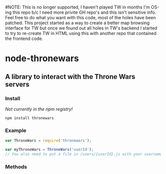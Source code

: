 #NOTE: This is no longer supported, I haven't played TW in months I'm OS-ing this repo b/c I need more privite GH repo's and this isn't sensitive info. Feel free to do what you want with this code, most of the holes have been patched. This project started as a way to create a better map browsing interface for TW but once we found out all holes in TW's backend I started to try to re-create TW in HTML using this with another repo that contained the frontend code.

# node-thronewars
## A library to interact with the Throne Wars servers


### Install

*Not currently in the npm registry!*

````
npm install thronewars
````


### Example

````js
var ThroneWars = require('thronewars');

var myThroneWars = ThroneWars('userId');
// You also need to put a file in /users/{userId}.js with your username/password/server

````

### Methods

